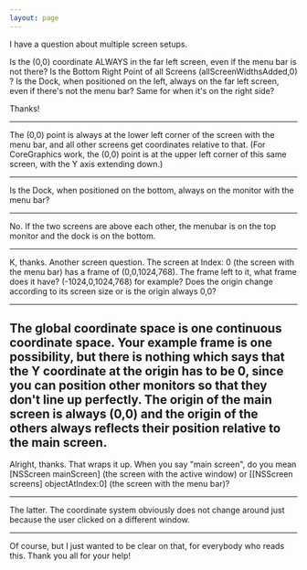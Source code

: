 ```yaml
---
layout: page
---
```


I have a question about multiple screen setups.

Is the (0,0) coordinate ALWAYS in the far left screen, even if the menu bar is not there? Is the Bottom Right Point of all Screens (allScreenWidthsAdded,0) ?
Is the Dock, when positioned on the left, always on the far left screen, even if there's not the menu bar? Same for when it's on the right side?

Thanks!

----
The (0,0) point is always at the lower left corner of the screen with the menu bar, and all other screens get coordinates relative to that. (For CoreGraphics work, the (0,0) point is at the upper left corner of this same screen, with the Y axis extending down.)

----
Is the Dock, when positioned on the bottom, always on the monitor with the menu bar?

----
No. If the two screens are above each other, the menubar is on the top monitor and the dock is on the bottom.

----
K, thanks. Another screen question.
The screen at Index: 0 (the screen with the menu bar) has a frame of (0,0,1024,768). The frame left to it, what frame does it have? (-1024,0,1024,768) for example? Does the origin change according to its screen size or is the origin always 0,0?

----
The global coordinate space is one continuous coordinate space. Your example frame is one possibility, but there is nothing which says that the Y coordinate at the origin has to be 0, since you can position other monitors so that they don't line up perfectly. The origin of the main screen is always (0,0) and the origin of the others always reflects their position relative to the main screen.
----
Alright, thanks. That wraps it up. When you say "main screen", do you mean [NSScreen mainScreen] (the screen with the active window) or [[NSScreen screens] objectAtIndex:0] (the screen with the menu bar)?

----
The latter. The coordinate system obviously does not change around just because the user clicked on a different window.

----
Of course, but I just wanted to be clear on that, for everybody who reads this. Thank you all for your help!
